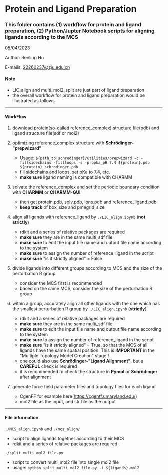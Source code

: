 # Protein and Ligand Preparation

### This folder contains (1) workflow for protein and ligand preparation, (2) Python/Jupter Notebook scripts for aligning ligands according to the MCS

05/04/2023

Author: Renling Hu

E-mails: 22260237@zju.edu.cn

#### Note
 - LIC_align and multi_mol2_split are just part of ligand preparation
 - the overall workflow for protein and ligand preparation would be illustrated as follows

---
#### WorkFlow
1. download protein(so-called reference_complex) structure file(pdb) and ligand structure file(sdf or mol2)

2. optimizing reference_complex structure with **Schrödinger-"prepwizard"**
    - Usage: `${path_to_schrodinger}/utilities/prepwizard -c -fillsidechains -fillloops -s -propka_pH 7.4 ${protein}.pdb ${protein}_schrodinger.pdb`
    - fill sidechains and loops, set pKa to 7.4, etc.
    - **make sure** ligand naming is compatible with CHARMM

3. solvate the reference_complex and set the periodic boundary condition with **CHARMM** or **CHARMM-GUI**
    - then get protein.pdb, solv.pdb, ions.pdb and reference_ligand.pdb
    - **keep track** of box_size and pmegrid_size

4. align all ligands with reference_ligand by `./LIC_align.ipynb` (**not strictly**)
    - rdkit and a series of relative packages are required
    - **make sure** they are in the same multi_sdf file
    - **make sure** to edit the input file name and output file name according to the system
    - **make sure** to assign the number of reference_ligand in the script
    - **make sure** "is it strictly aligned" = False

5. divide ligands into different groups according to MCS and the size of the perturbation R group
    - consider the MCS first is recommended
    - based on the same MCS, consider the size of the perturbation R group

6. within a group, accurately align all other ligands with the one which has the smallest perturbation R group by `./LIC_align.ipynb` (**strictly**)
    - rdkit and a series of relative packages are required
    - **make sure** they are in the same multi_sdf file
    - **make sure** to edit the input file name and output file name according to the system
    - **make sure** to assign the number of reference_ligand in the script
    - **make sure** "is it strictly aligned" = True, so that the MCS of all ligands have the same spatial position. This is **IMPORTANT** in the "Multiple Topology Model Creation" stage!!
    - one could also use **Schrödinger-"Ligand Alignment"**, but a **CAREFUL** check is required
    - it is recommended to check the structure in **Pymol** or **Schrödinger** after alignment

7. generate force field parameter files and topology files for each ligand
    - CgenFF for example here(https://cgenff.umaryland.edu/)
    - mol2 file as the input, and str file as the output

---
#### File information
`./MCS_align.ipynb` and `./mcs_align/`
 - script to align ligands together according to their MCS
 - rdkit and a series of relative packages are required


`./split_multi_mol2_file.py`
 - script to convert multi_mol2 file into single mol2 file
 - usage: `python split_multi_mol2_file.py -i ${ligands}.mol2`
